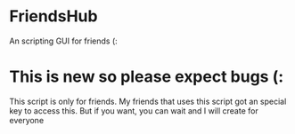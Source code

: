 # FriendsHub
An scripting GUI for friends (:
# This is new so please expect bugs (:
This script is only for friends. My friends that uses this script got an special key to access this. But if you want, you can wait and I will create for everyone 
